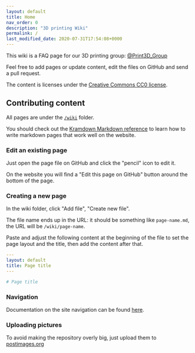 ```yaml
---
layout: default
title: Home
nav_order: 0
description: "3D printing Wiki"
permalink: /
last_modified_date: 2020-07-31T17:54:08+0000
---
```


This wiki is a FAQ page for our 3D printing group: [@Print3D_Group](https://t.me/Print3D_Group)

Feel free to add pages or update content, edit the files on GitHub and send a pull request.

The content is licenses under the [Creative Commons CC0 license](https://github.com/Depau/3dprint-wiki/blob/master/LICENSE).


## Contributing content

All pages are under the [`/wiki`](https://github.com/Depau/3dprint-wiki/tree/master/wiki) folder.

You should check out the [Kramdown Markdown reference](https://kramdown.gettalong.org/quickref.html) to
learn how to write markdown pages that work well on the website.

### Edit an existing page

Just open the page file on GitHub and click the "pencil" icon to edit it.

On the website you will find a "Edit this page on GitHub" button around the bottom of the page.

### Creating a new page

In the wiki folder, click "Add file", "Create new file".

The file name ends up in the URL: it should be something like `page-name.md`, the URL
will be `/wiki/page-name`.

Paste and adjust the following content at the beginning of the file to set the
page layout and the title, then add the content after that.

```yml
---
layout: default
title: Page title
---

# Page title
```

### Navigation

Documentation on the site navigation can be found [here](https://pmarsceill.github.io/just-the-docs/docs/navigation-structure/#main-navigation).

### Uploading pictures

To avoid making the repository overly big, just upload them to [postimages.org](https://postimages.org/)

